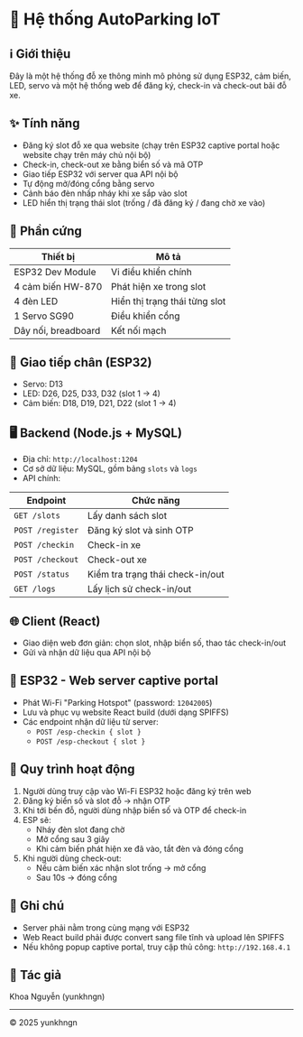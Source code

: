 # 🚗 Hệ thống AutoParking IoT

## ℹ️ Giới thiệu
Đây là một hệ thống đỗ xe thông minh mô phỏng sử dụng ESP32, cảm biến, LED, servo và một hệ thống web để đăng ký, check-in và check-out bãi đỗ xe.

## ✨ Tính năng
- Đăng ký slot đỗ xe qua website (chạy trên ESP32 captive portal hoặc website chạy trên máy chủ nội bộ)
- Check-in, check-out xe bằng biển số và mã OTP
- Giao tiếp ESP32 với server qua API nội bộ
- Tự động mở/đóng cổng bằng servo
- Cảnh báo đèn nhấp nháy khi xe sắp vào slot
- LED hiển thị trạng thái slot (trống / đã đăng ký / đang chờ xe vào)

## 🧰 Phần cứng

| Thiết bị           | Mô tả                                  |
|--------------------|-----------------------------------------|
| ESP32 Dev Module   | Vi điều khiển chính                     |
| 4 cảm biến HW-870  | Phát hiện xe trong slot                 |
| 4 đèn LED          | Hiển thị trạng thái từng slot           |
| 1 Servo SG90       | Điều khiển cổng                         |
| Dây nối, breadboard| Kết nối mạch                            |

## 🔌 Giao tiếp chân (ESP32)
- Servo: D13
- LED: D26, D25, D33, D32 (slot 1 → 4)
- Cảm biến: D18, D19, D21, D22 (slot 1 → 4)

## 🖥️ Backend (Node.js + MySQL)
- Địa chỉ: `http://localhost:1204`
- Cơ sở dữ liệu: MySQL, gồm bảng `slots` và `logs`
- API chính:

| Endpoint         | Chức năng                                 |
|------------------|--------------------------------------------|
| `GET /slots`     | Lấy danh sách slot                         |
| `POST /register` | Đăng ký slot và sinh OTP                   |
| `POST /checkin`  | Check-in xe                                |
| `POST /checkout` | Check-out xe                               |
| `POST /status`   | Kiểm tra trạng thái check-in/out           |
| `GET /logs`      | Lấy lịch sử check-in/out                   |

## 🌐 Client (React)
- Giao diện web đơn giản: chọn slot, nhập biển số, thao tác check-in/out
- Gửi và nhận dữ liệu qua API nội bộ

## 📡 ESP32 - Web server captive portal
- Phát Wi-Fi "Parking Hotspot" (password: `12042005`)
- Lưu và phục vụ website React build (dưới dạng SPIFFS)
- Các endpoint nhận dữ liệu từ server:
  - `POST /esp-checkin { slot }`
  - `POST /esp-checkout { slot }`

## 🔄 Quy trình hoạt động
1. Người dùng truy cập vào Wi-Fi ESP32 hoặc đăng ký trên web
2. Đăng ký biển số và slot đỗ → nhận OTP
3. Khi tới bến đỗ, người dùng nhập biển số và OTP để check-in
4. ESP sẽ:
   - Nháy đèn slot đang chờ
   - Mở cổng sau 3 giây
   - Khi cảm biến phát hiện xe đã vào, tắt đèn và đóng cổng
5. Khi người dùng check-out:
   - Nếu cảm biến xác nhận slot trống → mở cổng
   - Sau 10s → đóng cổng

## 📝 Ghi chú
- Server phải nằm trong cùng mạng với ESP32
- Web React build phải được convert sang file tĩnh và upload lên SPIFFS
- Nếu không popup captive portal, truy cập thủ công: `http://192.168.4.1`

## 👤 Tác giả
Khoa Nguyễn (yunkhngn)

---
© 2025 yunkhngn

